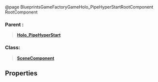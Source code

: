 @page BlueprintsGameFactoryGameHolo_PipeHyperStartRootComponent RootComponent
### Parent :
<b><a href="_blueprints_game_factory_game_holo__pipe_hyper_start.html"><blockquote>Holo_PipeHyperStart</blockquote></a></b>
### Class:
<b><a href="_class_script_scene_component.html"><blockquote>SceneComponent</blockquote></a></b>
## Properties
